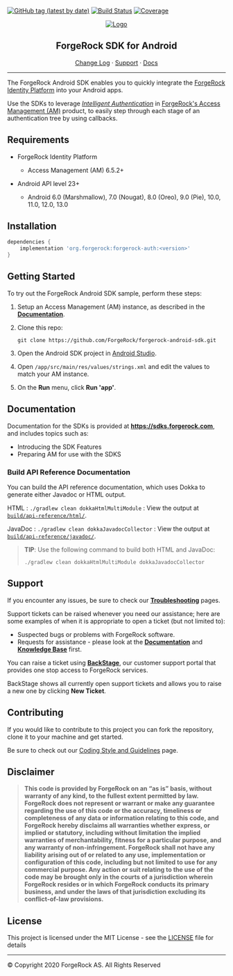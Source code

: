 [![GitHub tag (latest by date)](https://img.shields.io/github/v/tag/ForgeRock/forgerock-android-sdk?color=%23f46200&label=Version&style=flat-square)](CHANGELOG.md)
[![Build Status](https://github.com/ForgeRock/forgerock-android-sdk/actions/workflows/ci.yaml/badge.svg)](https://github.com/ForgeRock/forgerock-android-sdk/actions/workflows/ci.yaml)
[![Coverage](https://codecov.io/gh/ForgeRock/forgerock-android-sdk/graph/badge.svg?token=PGfmkaLyIC)](https://codecov.io/gh/ForgeRock/forgerock-android-sdk)

<p align="center">
  <a href="https://github.com/ForgeRock">
    <img src="https://www.forgerock.com/themes/custom/forgerock/images/fr-logo-horz-color.svg" alt="Logo">
  </a>
  <h2 align="center">ForgeRock SDK for Android</h2>
  <p align="center">
    <a href="CHANGELOG.md">Change Log</a>
    ·
    <a href="#support">Support</a>
    ·
    <a href="#documentation">Docs</a>
  </p>
  <hr/>
</p>

The ForgeRock Android SDK enables you to quickly integrate the [ForgeRock Identity Platform](https://www.forgerock.com/digital-identity-and-access-management-platform) into your Android apps.

Use the SDKs to leverage _[Intelligent Authentication](https://www.forgerock.com/platform/access-management/intelligent-authentication)_ in [ForgeRock's Access Management (AM)](https://www.forgerock.com/platform/access-management) product, to easily step through each stage of an authentication tree by using callbacks.

<!------------------------------------------------------------------------------------------------------------------------------------>
<!-- REQUIREMENTS - Supported AM versions, API versions, any other requirements. -->

## Requirements

* ForgeRock Identity Platform
    * Access Management (AM) 6.5.2+

* Android API level 23+
    * Android 6.0 (Marshmallow), 7.0 (Nougat), 8.0 (Oreo), 9.0 (Pie), 10.0, 11.0, 12.0, 13.0

<!------------------------------------------------------------------------------------------------------------------------------------>
<!-- INSTALLATION - If you want to start quickly with minimal assistance. -->

## Installation

```groovy
dependencies {
    implementation 'org.forgerock:forgerock-auth:<version>'
}
```

<!------------------------------------------------------------------------------------------------------------------------------------>
<!-- QUICK START - Get one of the included samples up and running in as few steps as possible. -->

## Getting Started

To try out the ForgeRock Android SDK sample, perform these steps:

1. Setup an Access Management (AM) instance, as described in the **[Documentation](https://sdks.forgerock.com/android/01_prepare-am/)**.
2. Clone this repo:

    ```
    git clone https://github.com/ForgeRock/forgerock-android-sdk.git
    ```
3. Open the Android SDK project in [Android Studio](https://developer.android.com/studio).
4. Open `/app/src/main/res/values/strings.xml` and edit the values to match your AM instance.
5. On the **Run** menu, click **Run 'app'**.

<!------------------------------------------------------------------------------------------------------------------------------------>
<!-- DOCS - Link off to the AM-centric documentation at sdks.forgerock.com. -->

## Documentation

Documentation for the SDKs is provided at **<https://sdks.forgerock.com>**, and includes topics such as:

* Introducing the SDK Features
* Preparing AM for use with the SDKS

### Build API Reference Documentation

You can build the API reference documentation, which uses Dokka to generate either Javadoc or HTML output.

HTML
: `./gradlew clean dokkaHtmlMultiModule` 
: View the output at [`build/api-reference/html/`](build/api-reference/html/index.html).

JavaDoc
: `./gradlew clean dokkaJavadocCollector`
: View the output at [`build/api-reference/javadoc/`](build/api-reference/javadoc/index.html).

> **TIP**: Use the following command to build both HTML and JavaDoc: 
> 
>`./gradlew clean dokkaHtmlMultiModule dokkaJavadocCollector`

<!------------------------------------------------------------------------------------------------------------------------------------>
<!-- SUPPORT -->

## Support

If you encounter any issues, be sure to check our **[Troubleshooting](https://backstage.forgerock.com/knowledge/kb/article/a68547609)** pages.

Support tickets can be raised whenever you need our assistance; here are some examples of when it is appropriate to open a ticket (but not limited to):

* Suspected bugs or problems with ForgeRock software.
* Requests for assistance - please look at the **[Documentation](https://sdks.forgerock.com)** and **[Knowledge Base](https://backstage.forgerock.com/knowledge/kb/home/g32324668)** first.

You can raise a ticket using **[BackStage](https://backstage.forgerock.com/support/tickets)**, our customer support portal that provides one stop access to ForgeRock services. 

BackStage shows all currently open support tickets and allows you to raise a new one by clicking **New Ticket**.

<!------------------------------------------------------------------------------------------------------------------------------------>
<!-- COLLABORATION -->

## Contributing

If you would like to contribute to this project you can fork the repository, clone it to your machine and get started.

<!-- Note: Found elsewhere, but is Java-only //-->
Be sure to check out our [Coding Style and Guidelines](https://wikis.forgerock.org/confluence/display/devcom/Coding+Style+and+Guidelines) page.

<!------------------------------------------------------------------------------------------------------------------------------------>
<!-- LEGAL -->

## Disclaimer

> **This code is provided by ForgeRock on an “as is” basis, without warranty of any kind, to the fullest extent permitted by law. 
>ForgeRock does not represent or warrant or make any guarantee regarding the use of this code or the accuracy, 
>timeliness or completeness of any data or information relating to this code, and ForgeRock hereby disclaims all warranties whether express, 
>or implied or statutory, including without limitation the implied warranties of merchantability, fitness for a particular purpose, 
>and any warranty of non-infringement. ForgeRock shall not have any liability arising out of or related to any use, 
>implementation or configuration of this code, including but not limited to use for any commercial purpose. 
>Any action or suit relating to the use of the code may be brought only in the courts of a jurisdiction wherein 
>ForgeRock resides or in which ForgeRock conducts its primary business, and under the laws of that jurisdiction excluding its conflict-of-law provisions.**

<!------------------------------------------------------------------------------------------------------------------------------------>
<!-- LICENSE - Links to the MIT LICENSE file in each repo. -->

## License

This project is licensed under the MIT License - see the [LICENSE](LICENSE) file for details

---

&copy; Copyright 2020 ForgeRock AS. All Rights Reserved

[forgerock-logo]: https://www.forgerock.com/themes/custom/forgerock/images/fr-logo-horz-color.svg "ForgeRock Logo"
